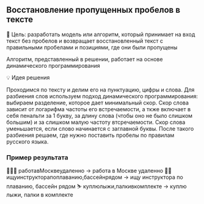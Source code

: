 ## Восстановление пропущенных пробелов в тексте

🎯 Цель: разработать модель или алгоритм, который принимает на вход текст без пробелов и возвращает восстановленный текст с правильными пробелами и позициями, где они были пропущены

Алгоритм, представленный в решении, работает на основе динамического программирования

💡 Идея решения

Проходимся по тексту и делим его на пунктуацию, цифры и слова. Для разбиения слов используем подход динамического программирования: выбираем разделение, которое дает минимальный скор. Скор слова зависит от логарифма частоты его встречаемости, а ткже включает в себя пенальти за 1 букву, за длину слова (чтобы оно не было слишком большим) и за слишком малую частоту втсречаемости. Скор слова уменьшается, если слово начинается с заглавной буквы. После такого разбиения решаем, где нужно поставить пробелы по правилам русского языка.

### Пример результата
👩🏼‍💻 работавМосквеудаленно -> работа в Москве удаленно
🏊‍♀️ ищуинструкторапоплаванию,бассейнрядом  -> ищу инструктора по плаванию, бассейн рядом
⛷️ куплюлыжи,палкивкомплекте -> куплю лыжи, палки в комплекте
